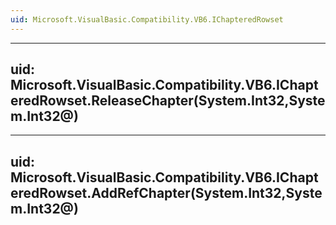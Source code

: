```yaml
---
uid: Microsoft.VisualBasic.Compatibility.VB6.IChapteredRowset
---
```


---
uid: Microsoft.VisualBasic.Compatibility.VB6.IChapteredRowset.ReleaseChapter(System.Int32,System.Int32@)
---

---
uid: Microsoft.VisualBasic.Compatibility.VB6.IChapteredRowset.AddRefChapter(System.Int32,System.Int32@)
---
